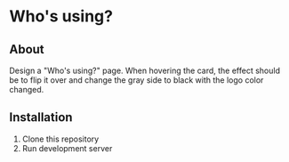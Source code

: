 # Who's using?

## About
Design a "Who's using?" page. When hovering the card, the effect should be to flip it over and change the gray side to black with the logo color changed.

## Installation

1. Clone this repository
2. Run development server